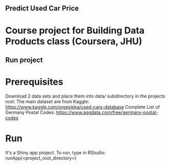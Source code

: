 ## Predict Used Car Price
# Course project for Building Data Products class (Coursera, JHU)

## Run project
# Prerequisites 
Download 2 data sets and place them into data/ subdirectory in the projects root:
The main dataset are from Kaggle: https://www.kaggle.com/orgesleka/used-cars-database
Complete List of Germany Postal Codes: https://www.aggdata.com/free/germany-postal-codes
# Run
It's a Shiny app project. To run, type in RStudio:
runApp(<project_root_directory>)
